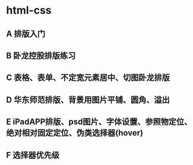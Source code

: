 # html-css
## A 排版入门
## B 卧龙控股排版练习
## C 表格、表单、不定宽元素居中、切图卧龙排版
## D 华东师范排版、背景用图片平铺、圆角、溢出
## E iPadAPP排版、psd图片、字体设置、参照物定位、绝对相对固定定位、伪类选择器(hover)
## F 选择器优先级